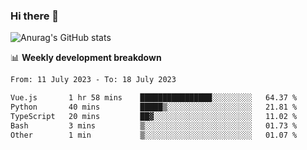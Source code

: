 ### Hi there 👋
![Anurag's GitHub stats](https://github-readme-stats.vercel.app/api?username=jami1024&show_icons=true&theme=radical)

📊 **Weekly development breakdown**
<!--START_SECTION:waka-->

```txt
From: 11 July 2023 - To: 18 July 2023

Vue.js       1 hr 58 mins    ████████████████░░░░░░░░░   64.37 %
Python       40 mins         █████▒░░░░░░░░░░░░░░░░░░░   21.81 %
TypeScript   20 mins         ██▓░░░░░░░░░░░░░░░░░░░░░░   11.02 %
Bash         3 mins          ▒░░░░░░░░░░░░░░░░░░░░░░░░   01.73 %
Other        1 min           ▒░░░░░░░░░░░░░░░░░░░░░░░░   01.07 %
```

<!--END_SECTION:waka-->
<!--
**jami1024/jami1024** is a ✨ _special_ ✨ repository because its `README.md` (this file) appears on your GitHub profile.

Here are some ideas to get you started:

- 🔭 I’m currently working on ...
- 🌱 I’m currently learning ...
- 👯 I’m looking to collaborate on ...
- 🤔 I’m looking for help with ...
- 💬 Ask me about ...
- 📫 How to reach me: ...
- 😄 Pronouns: ...
- ⚡ Fun fact: ...
-->
